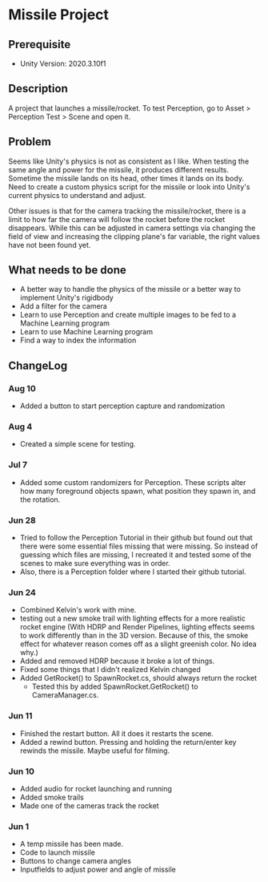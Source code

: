 # Missile Project

## Prerequisite
- Unity Version: 2020.3.10f1

## Description
A project that launches a missile/rocket.
To test Perception, go to Asset > Perception Test > Scene and open it.

## Problem
Seems like Unity's physics is not as consistent as I like. When testing the same angle and power for the missile, it produces different results. Sometime the missile lands on its head, other times it lands on its body. Need to create a custom physics script for the missile or look into Unity's current physics to understand and adjust.

Other issues is that for the camera tracking the missile/rocket, there is a limit to how far the camera will follow the rocket before the rocket disappears. While this can be adjusted in camera settings via changing the field of view and increasing the clipping plane's far variable, the right values have not been found yet.

## What needs to be done
- A better way to handle the physics of the missile or a better way to implement Unity's rigidbody
- Add a filter for the camera
- Learn to use Perception and create multiple images to be fed to a Machine Learning program
- Learn to use Machine Learning program
- Find a way to index the information

## ChangeLog
### Aug 10
- Added a button to start perception capture and randomization
### Aug 4
- Created a simple scene for testing.
### Jul 7
- Added some custom randomizers for Perception. These scripts alter how many foreground objects spawn, what position they spawn in, and the rotation.
### Jun 28
- Tried to follow the Perception Tutorial in their github but found out that there were some essential files missing that were missing. So instead of guessing which files are missing, I recreated it and tested some of the scenes to make sure everything was in order.
- Also, there is a Perception folder where I started their github tutorial.
### Jun 24
- Combined Kelvin's work with mine.
- testing out a new smoke trail with lighting effects for a more realistic rocket engine
(With HDRP and Render Pipelines, lighting effects seems to work differently than in the 3D version. Because of this, the smoke effect for whatever reason comes off as a slight greenish color. No idea why.)
- Added and removed HDRP because it broke a lot of things.
- Fixed some things that I didn't realized Kelvin changed
- Added GetRocket() to SpawnRocket.cs, should always return the rocket
  - Tested this by added SpawnRocket.GetRocket() to CameraManager.cs.
### Jun 11
- Finished the restart button. All it does it restarts the scene.
- Added a rewind button. Pressing and holding the return/enter key rewinds the missile. Maybe useful for filming.
### Jun 10
- Added audio for rocket launching and running
- Added smoke trails
- Made one of the cameras track the rocket
### Jun 1
- A temp missile has been made.
- Code to launch missile
- Buttons to change camera angles
- Inputfields to adjust power and angle of missile

